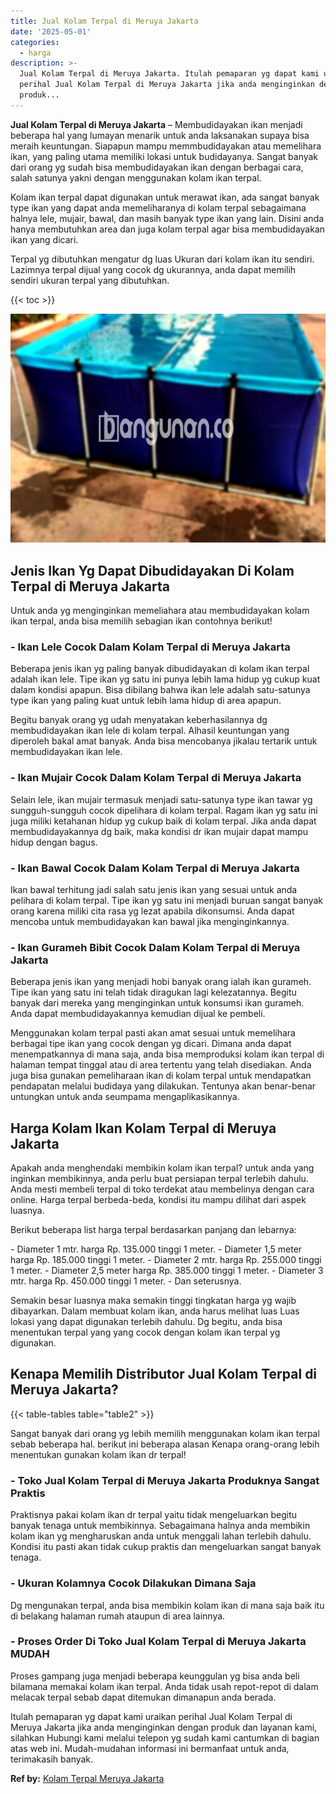 ```yaml
---
title: Jual Kolam Terpal di Meruya Jakarta
date: '2025-05-01'
categories:
  - harga
description: >-
  Jual Kolam Terpal di Meruya Jakarta. Itulah pemaparan yg dapat kami uraikan
  perihal Jual Kolam Terpal di Meruya Jakarta jika anda menginginkan dengan
  produk...
---
```


**Jual Kolam Terpal di Meruya Jakarta** – Membudidayakan ikan menjadi beberapa hal yang lumayan menarik untuk anda laksanakan supaya bisa meraih keuntungan. Siapapun mampu memmbudidayakan atau memelihara ikan, yang paling utama memiliki lokasi untuk budidayanya. Sangat banyak dari orang yg sudah bisa membudidayakan ikan dengan berbagai cara, salah satunya yakni dengan menggunakan kolam ikan terpal.

Kolam ikan terpal dapat digunakan untuk merawat ikan, ada sangat banyak type ikan yang dapat anda memeliharanya di kolam terpal sebagaimana halnya lele, mujair, bawal, dan masih banyak type ikan yang lain. Disini anda hanya membutuhkan area dan juga kolam terpal agar bisa membudidayakan ikan yang dicari.

Terpal yg dibutuhkan mengatur dg luas Ukuran dari kolam ikan itu sendiri. Lazimnya terpal dijual yang cocok dg ukurannya, anda dapat memilih sendiri ukuran terpal yang dibutuhkan.

{{< toc >}}

![Jual Kolam Terpal di Meruya Jakarta](/images/jual-kolam-terpal-55.png)

## Jenis Ikan Yg Dapat Dibudidayakan Di Kolam Terpal di Meruya Jakarta

Untuk anda yg menginginkan memeliahara atau membudidayakan kolam ikan terpal, anda bisa memilih sebagian ikan contohnya berikut!

### \- Ikan Lele Cocok Dalam Kolam Terpal di Meruya Jakarta

Beberapa jenis ikan yg paling banyak dibudidayakan di kolam ikan terpal adalah ikan lele. Tipe ikan yg satu ini punya lebih lama hidup yg cukup kuat dalam kondisi apapun. Bisa dibilang bahwa ikan lele adalah satu-satunya type ikan yang paling kuat untuk lebih lama hidup di area apapun.

Begitu banyak orang yg udah menyatakan keberhasilannya dg membudidayakan ikan lele di kolam terpal. Alhasil keuntungan yang diperoleh bakal amat banyak. Anda bisa mencobanya jikalau tertarik untuk membudidayakan ikan lele.

### \- Ikan Mujair Cocok Dalam Kolam Terpal di Meruya Jakarta

Selain lele, ikan mujair termasuk menjadi satu-satunya type ikan tawar yg sungguh-sungguh cocok dipelihara di kolam terpal. Ragam ikan yg satu ini juga miliki ketahanan hidup yg cukup baik di kolam terpal. Jika anda dapat membudidayakannya dg baik, maka kondisi dr ikan mujair dapat mampu hidup dengan bagus.

### \- Ikan Bawal Cocok Dalam Kolam Terpal di Meruya Jakarta

Ikan bawal terhitung jadi salah satu jenis ikan yang sesuai untuk anda pelihara di kolam terpal. Tipe ikan yg satu ini menjadi buruan sangat banyak orang karena miliki cita rasa yg lezat apabila dikonsumsi. Anda dapat mencoba untuk membudidayakan kan bawal jika menginginkannya.

### \- Ikan Gurameh Bibit Cocok Dalam Kolam Terpal di Meruya Jakarta

Beberapa jenis ikan yang menjadi hobi banyak orang ialah ikan gurameh. Tipe ikan yang satu ini telah tidak diragukan lagi kelezatannya. Begitu banyak dari mereka yang menginginkan untuk konsumsi ikan gurameh. Anda dapat membudidayakannya kemudian dijual ke pembeli.

Menggunakan kolam terpal pasti akan amat sesuai untuk memelihara berbagai tipe ikan yang cocok dengan yg dicari. Dimana anda dapat menempatkannya di mana saja, anda bisa memproduksi kolam ikan terpal di halaman tempat tinggal atau di area tertentu yang telah disediakan. Anda juga bisa gunakan pemeliharaan ikan di kolam terpal untuk mendapatkan pendapatan melalui budidaya yang dilakukan. Tentunya akan benar-benar untungkan untuk anda seumpama mengaplikasikannya.

## Harga Kolam Ikan Kolam Terpal di Meruya Jakarta

Apakah anda menghendaki membikin kolam ikan terpal? untuk anda yang inginkan membikinnya, anda perlu buat persiapan terpal terlebih dahulu. Anda mesti membeli terpal di toko terdekat atau membelinya dengan cara online. Harga terpal berbeda-beda, kondisi itu mampu dilihat dari aspek luasnya.

Berikut beberapa list harga terpal berdasarkan panjang dan lebarnya:

\- Diameter 1 mtr. harga Rp. 135.000 tinggi 1 meter. - Diameter 1,5 meter harga Rp. 185.000 tinggi 1 meter. - Diameter 2 mtr. harga Rp. 255.000 tinggi 1 meter. - Diameter 2,5 meter harga Rp. 385.000 tinggi 1 meter. - Diameter 3 mtr. harga Rp. 450.000 tinggi 1 meter. - Dan seterusnya.

Semakin besar luasnya maka semakin tinggi tingkatan harga yg wajib dibayarkan. Dalam membuat kolam ikan, anda harus melihat luas Luas lokasi yang dapat digunakan terlebih dahulu. Dg begitu, anda bisa menentukan terpal yang yang cocok dengan kolam ikan terpal yg digunakan.

## Kenapa Memilih Distributor Jual Kolam Terpal di Meruya Jakarta?

{{< table-tables table="table2" >}}

Sangat banyak dari orang yg lebih memilih menggunakan kolam ikan terpal sebab beberapa hal. berikut ini beberapa alasan Kenapa orang-orang lebih menentukan gunakan kolam ikan dr terpal!

### \- Toko Jual Kolam Terpal di Meruya Jakarta Produknya Sangat Praktis

Praktisnya pakai kolam ikan dr terpal yaitu tidak mengeluarkan begitu banyak tenaga untuk membikinnya. Sebagaimana halnya anda membikin kolam ikan yg mengharuskan anda untuk menggali lahan terlebih dahulu. Kondisi itu pasti akan tidak cukup praktis dan mengeluarkan sangat banyak tenaga.

### \- Ukuran Kolamnya Cocok Dilakukan Dimana Saja

Dg mengunakan terpal, anda bisa membikin kolam ikan di mana saja baik itu di belakang halaman rumah ataupun di area lainnya.

### \- Proses Order Di Toko Jual Kolam Terpal di Meruya Jakarta MUDAH

Proses gampang juga menjadi beberapa keunggulan yg bisa anda beli bilamana memakai kolam ikan terpal. Anda tidak usah repot-repot di dalam melacak terpal sebab dapat ditemukan dimanapun anda berada.

Itulah pemaparan yg dapat kami uraikan perihal Jual Kolam Terpal di Meruya Jakarta jika anda menginginkan dengan produk dan layanan kami, silahkan Hubungi kami melalui telepon yg sudah kami cantumkan di bagian atas web ini. Mudah-mudahan informasi ini bermanfaat untuk anda, terimakasih banyak.

**Ref by:** [Kolam Terpal Meruya Jakarta](https://id.wikipedia.org/wiki/Kolam)
